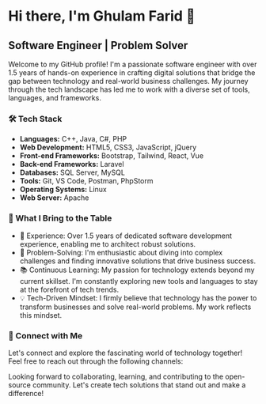 # Hi there, I'm Ghulam Farid 👋

## Software Engineer | Problem Solver

Welcome to my GitHub profile! I'm a passionate software engineer with over 1.5 years of hands-on experience in crafting digital solutions that bridge the gap between technology and real-world business challenges. My journey through the tech landscape has led me to work with a diverse set of tools, languages, and frameworks.

### 🛠️ Tech Stack
- **Languages:** C++, Java, C#, PHP
- **Web Development:** HTML5, CSS3, JavaScript, jQuery
- **Front-end Frameworks:** Bootstrap, Tailwind, React, Vue
- **Back-end Frameworks:** Laravel
- **Databases:** SQL Server, MySQL
- **Tools:** Git, VS Code, Postman, PhpStorm
- **Operating Systems:** Linux
- **Web Server:** Apache

### 🌟 What I Bring to the Table
- 🚀 Experience: Over 1.5 years of dedicated software development experience, enabling me to architect robust solutions.
- 🎯 Problem-Solving: I'm enthusiastic about diving into complex challenges and finding innovative solutions that drive business success.
- 📚 Continuous Learning: My passion for technology extends beyond my current skillset. I'm constantly exploring new tools and languages to stay at the forefront of tech trends.
- 💡 Tech-Driven Mindset: I firmly believe that technology has the power to transform businesses and solve real-world problems. My work reflects this mindset.

### 🔗 Connect with Me
Let's connect and explore the fascinating world of technology together! Feel free to reach out through the following channels:

<!-- [LinkedIn](https://www.linkedin.com/in/your-profile)
- [Twitter](https://twitter.com/your-handle)
- [Portfolio Website](https://www.yourwebsite.com)-->

Looking forward to collaborating, learning, and contributing to the open-source community. Let's create tech solutions that stand out and make a difference!

<!--
**ghulam-farid/ghulam-farid** is a ✨ _special_ ✨ repository because its `README.md` (this file) appears on your GitHub profile.

Here are some ideas to get you started:

- 🔭 I’m currently working on ...
- 🌱 I’m currently learning ...
- 👯 I’m looking to collaborate on ...
- 🤔 I’m looking for help with ...
- 💬 Ask me about ...
- 📫 How to reach me: ...
- 😄 Pronouns: ...
- ⚡ Fun fact: ...
-->
